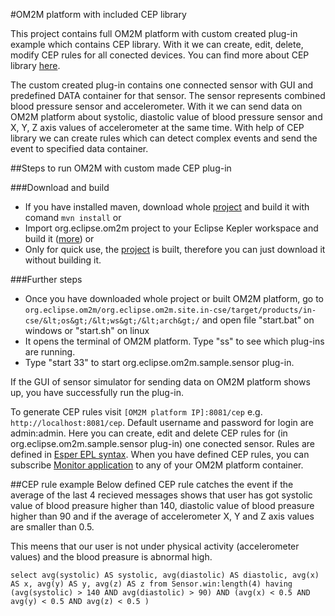 #OM2M platform with included CEP library

This project contains full OM2M platform with custom created plug-in example which contains CEP library. With it we can create, edit, delete, modify CEP rules for all conected devices. You can find more about CEP library [here](https://github.com/gasperinn/om2m-cep).

The custom created plug-in contains one connected sensor with GUI and predefined DATA container for that sensor. The sensor represents combined blood pressure sensor and accelerometer. With it we can send data on OM2M platform about systolic, diastolic value of blood pressure sensor and X, Y, Z axis values of accelerometer at the same time. With help of CEP library we can create rules which can detect complex events and send the event to specified data container. 

##Steps to run OM2M with custom made CEP plug-in

###Download and build
-  If you have installed maven, download whole [project](https://github.com/gasperinn/om2m-with-cep-usage-modules/tree/master/org.eclipse.om2m) and build it with comand ```mvn install``` or
- Import org.eclipse.om2m project to your Eclipse Kepler workspace and build it ([more](https://wiki.eclipse.org/OM2M/one/Clone)) or
- Only for quick use, the [project](https://github.com/gasperinn/om2m-with-cep-usage-modules/tree/master/org.eclipse.om2m) is built, therefore you can just download it without building it.

###Further steps
- Once you have downloaded whole project or built OM2M platform, go to
```org.eclipse.om2m/org.eclipse.om2m.site.in-cse/target/products/in-cse/&lt;os&gt;/&lt;ws&gt;/&lt;arch&gt;/``` and open file "start.bat" on windows or "start.sh" on linux
- It opens the terminal of OM2M platform. Type "ss" to see which plug-ins are running.
- Type "start 33" to start org.eclipse.om2m.sample.sensor plug-in.

If the GUI of sensor simulator for sending data on OM2M platform shows up, you have successfully run the plug-in. 

To generate CEP rules visit ```[OM2M platform IP]:8081/cep``` e.g. ```http://localhost:8081/cep```. Default username and password for login are admin:admin. Here you can create, edit and delete CEP rules for (in org.eclipse.om2m.sample.sensor plug-in) one conected sensor. Rules are defined in [Esper EPL syntax](http://www.espertech.com/esper/release-5.3.0/esper-reference/html/epl_clauses.html). When you have defined CEP rules, you can subscribe [Monitor application](https://github.com/gasperinn/om2m-with-cep-usage-modules/tree/master/si.fri.mag.gasperin.monitor) to any of your OM2M platform container.

##CEP rule example
Below defined CEP rule catches the event if the average of the last 4 recieved messages shows that user has got systolic value of blood preasure higher than 140, diastolic value of blood preasure higher than 90 and if the average of accelerometer X, Y and Z axis values are smaller than 0.5.

This meens that our user is not under physical activity (accelerometer values) and the blood preasure is abnormal high.  
```
select avg(systolic) AS systolic, avg(diastolic) AS diastolic, avg(x) AS x, avg(y) AS y, avg(z) AS z from Sensor.win:length(4) having (avg(systolic) > 140 AND avg(diastolic) > 90) AND (avg(x) < 0.5 AND avg(y) < 0.5 AND avg(z) < 0.5 ) 
```
